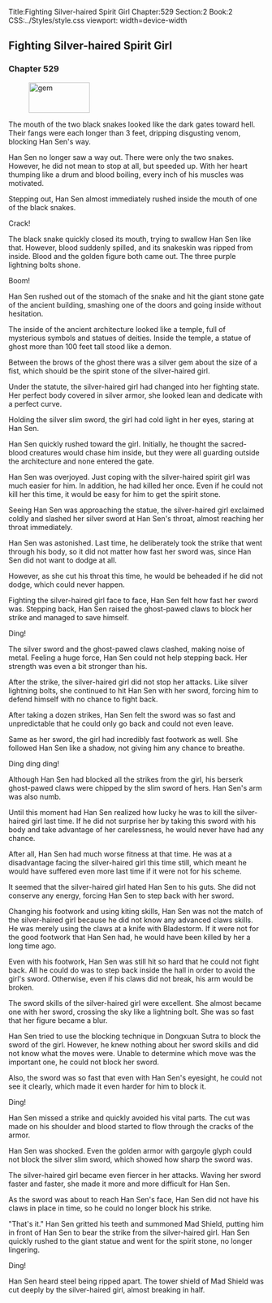 Title:Fighting Silver-haired Spirit Girl 
Chapter:529 
Section:2 
Book:2 
CSS:../Styles/style.css 
viewport: width=device-width
  
## Fighting Silver-haired Spirit Girl
### Chapter 529 
<figure>
	<img src="../Images/gem.gif" alt="gem" id="gem" width="120" height="60" />
</figure>
  

  
  The mouth of the two black snakes looked like the dark gates toward hell. Their fangs were each longer than 3 feet, dripping disgusting venom, blocking Han Sen's way.

Han Sen no longer saw a way out. There were only the two snakes. However, he did not mean to stop at all, but speeded up. With her heart thumping like a drum and blood boiling, every inch of his muscles was motivated.

Stepping out, Han Sen almost immediately rushed inside the mouth of one of the black snakes.

Crack!

The black snake quickly closed its mouth, trying to swallow Han Sen like that. However, blood suddenly spilled, and its snakeskin was ripped from inside. Blood and the golden figure both came out. The three purple lightning bolts shone.

Boom!

Han Sen rushed out of the stomach of the snake and hit the giant stone gate of the ancient building, smashing one of the doors and going inside without hesitation.

The inside of the ancient architecture looked like a temple, full of mysterious symbols and statues of deities. Inside the temple, a statue of ghost more than 100 feet tall stood like a demon.

Between the brows of the ghost there was a silver gem about the size of a fist, which should be the spirit stone of the silver-haired girl.

Under the statute, the silver-haired girl had changed into her fighting state. Her perfect body covered in silver armor, she looked lean and dedicate with a perfect curve.

Holding the silver slim sword, the girl had cold light in her eyes, staring at Han Sen.

Han Sen quickly rushed toward the girl. Initially, he thought the sacred-blood creatures would chase him inside, but they were all guarding outside the architecture and none entered the gate.

Han Sen was overjoyed. Just coping with the silver-haired spirit girl was much easier for him. In addition, he had killed her once. Even if he could not kill her this time, it would be easy for him to get the spirit stone.

Seeing Han Sen was approaching the statue, the silver-haired girl exclaimed coldly and slashed her silver sword at Han Sen's throat, almost reaching her throat immediately.

Han Sen was astonished. Last time, he deliberately took the strike that went through his body, so it did not matter how fast her sword was, since Han Sen did not want to dodge at all.

However, as she cut his throat this time, he would be beheaded if he did not dodge, which could never happen.

Fighting the silver-haired girl face to face, Han Sen felt how fast her sword was. Stepping back, Han Sen raised the ghost-pawed claws to block her strike and managed to save himself.

Ding!

The silver sword and the ghost-pawed claws clashed, making noise of metal. Feeling a huge force, Han Sen could not help stepping back. Her strength was even a bit stronger than his.

After the strike, the silver-haired girl did not stop her attacks. Like silver lightning bolts, she continued to hit Han Sen with her sword, forcing him to defend himself with no chance to fight back.

After taking a dozen strikes, Han Sen felt the sword was so fast and unpredictable that he could only go back and could not even leave.

Same as her sword, the girl had incredibly fast footwork as well. She followed Han Sen like a shadow, not giving him any chance to breathe.

Ding ding ding!

Although Han Sen had blocked all the strikes from the girl, his berserk ghost-pawed claws were chipped by the slim sword of hers. Han Sen's arm was also numb.

Until this moment had Han Sen realized how lucky he was to kill the silver-haired girl last time. If he did not surprise her by taking this sword with his body and take advantage of her carelessness, he would never have had any chance.

After all, Han Sen had much worse fitness at that time. He was at a disadvantage facing the silver-haired girl this time still, which meant he would have suffered even more last time if it were not for his scheme.

It seemed that the silver-haired girl hated Han Sen to his guts. She did not conserve any energy, forcing Han Sen to step back with her sword.

Changing his footwork and using kiting skills, Han Sen was not the match of the silver-haired girl because he did not know any advanced claws skills. He was merely using the claws at a knife with Bladestorm. If it were not for the good footwork that Han Sen had, he would have been killed by her a long time ago.

Even with his footwork, Han Sen was still hit so hard that he could not fight back. All he could do was to step back inside the hall in order to avoid the girl's sword. Otherwise, even if his claws did not break, his arm would be broken.

The sword skills of the silver-haired girl were excellent. She almost became one with her sword, crossing the sky like a lightning bolt. She was so fast that her figure became a blur.

Han Sen tried to use the blocking technique in Dongxuan Sutra to block the sword of the girl. However, he knew nothing about her sword skills and did not know what the moves were. Unable to determine which move was the important one, he could not block her sword.

Also, the sword was so fast that even with Han Sen's eyesight, he could not see it clearly, which made it even harder for him to block it.

Ding!

Han Sen missed a strike and quickly avoided his vital parts. The cut was made on his shoulder and blood started to flow through the cracks of the armor.

Han Sen was shocked. Even the golden armor with gargoyle glyph could not block the silver slim sword, which showed how sharp the sword was.

The silver-haired girl became even fiercer in her attacks. Waving her sword faster and faster, she made it more and more difficult for Han Sen.

As the sword was about to reach Han Sen's face, Han Sen did not have his claws in place in time, so he could no longer block his strike.

"That's it." Han Sen gritted his teeth and summoned Mad Shield, putting him in front of Han Sen to bear the strike from the silver-haired girl. Han Sen quickly rushed to the giant statue and went for the spirit stone, no longer lingering.

Ding!

Han Sen heard steel being ripped apart. The tower shield of Mad Shield was cut deeply by the silver-haired girl, almost breaking in half.

